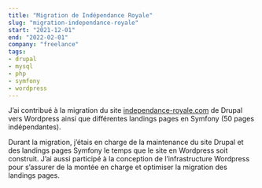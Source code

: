 ```yaml
---
title: "Migration de Indépendance Royale"
slug: "migration-independance-royale"
start: "2021-12-01"
end: "2022-02-01"
company: "freelance"
tags:
- drupal
- mysql
- php
- symfony
- wordpress
---
```


J’ai contribué à la migration du site [independance-royale.com](http://independance-royale.com) de Drupal vers Wordpress
ainsi que différentes landings pages en Symfony (50 pages indépendantes).

Durant la migration, j’étais en charge de la maintenance du site Drupal et des landings pages Symfony le temps que le
site en Wordpress soit construit. J’ai aussi participé à la conception de l’infrastructure Wordpress pour s’assurer de
la montée en charge et optimiser la migration des landings pages.
